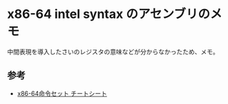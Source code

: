 # x86-64 intel syntax のアセンブリのメモ

中間表現を導入したさいのレジスタの意味などが分からなかったため、メモ。


## 参考

- [x86-64命令セット チートシート
](https://www.sigbus.info/compilerbook/#x86-64%E5%91%BD%E4%BB%A4%E3%82%BB%E3%83%83%E3%83%88-%E3%83%81%E3%83%BC%E3%83%88%E3%82%B7%E3%83%BC%E3%83%88)